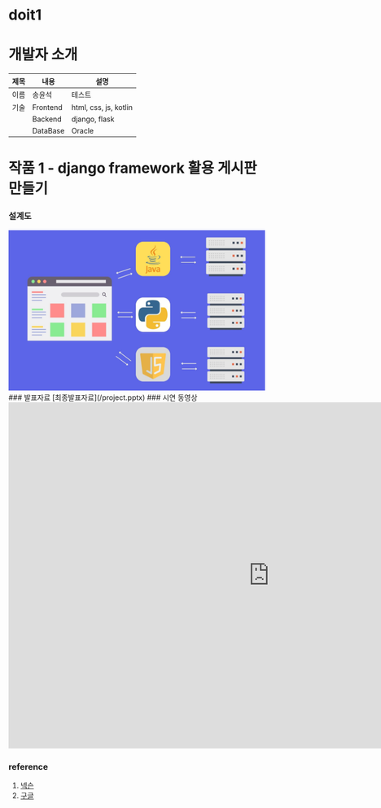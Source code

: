 # doit1
# 개발자 소개
|제목|내용|설명|
|------|---|---|
|이름|송윤석|테스트|
|기술|Frontend  |html, css, js, kotlin|
|    |Backend  |django, flask|
|    |DataBase |Oracle|
# 작품 1 - django framework 활용 게시판 만들기
### 설계도
<img src = "archi.jpg" />
### 발표자료
[최종발표자료](/project.pptx)
### 시연 동영상
<iframe width="1024" height="680" src="https://www.youtube.com/embed/8DcrMJ4_7Uc?list=RD8DcrMJ4_7Uc" title="여름이니까 시원하고 청량한 노래로 기분 업☀️🌊 𝗦𝘂𝗺𝗺𝗲𝗿 𝗽𝗼𝗽" frameborder="0" allow="accelerometer; autoplay; clipboard-write; encrypted-media; gyroscope; picture-in-picture; web-share" referrerpolicy="strict-origin-when-cross-origin" allowfullscreen></iframe>

### reference
1. [넥슨](https://fconline.nexon.com/main/index)
2. [구글](https://www.google.com)
